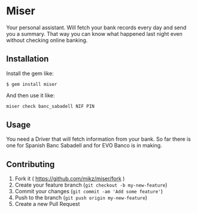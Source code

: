 # Miser

Your personal assistant. Will fetch your bank records every day and send you a summary.
That way you can know what happened last night even without checking online banking.

## Installation


Install the gem like:

    $ gem install miser
    
And then use it like:

```bash
miser check banc_sabadell NIF PIN
```

## Usage

You need a Driver that will fetch information from your bank.
So far there is one for Spanish Banc Sabadell and for EVO Banco is in making. 

## Contributing

1. Fork it ( https://github.com/mikz/miser/fork )
2. Create your feature branch (`git checkout -b my-new-feature`)
3. Commit your changes (`git commit -am 'Add some feature'`)
4. Push to the branch (`git push origin my-new-feature`)
5. Create a new Pull Request
